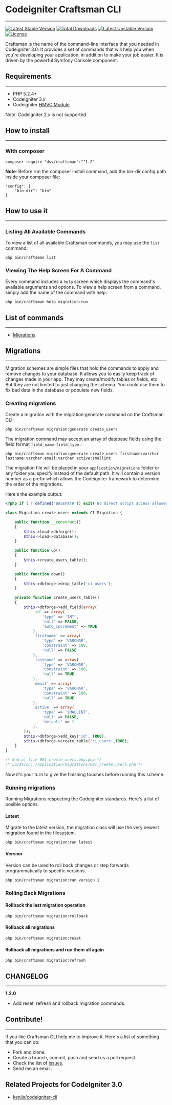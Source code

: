 # Codeigniter Craftsman CLI #
---

[![Latest Stable Version](https://poser.pugx.org/dsv/craftsman/v/stable)](https://packagist.org/packages/dsv/craftsman) [![Total Downloads](https://poser.pugx.org/dsv/craftsman/downloads)](https://packagist.org/packages/dsv/craftsman) [![Latest Unstable Version](https://poser.pugx.org/dsv/craftsman/v/unstable)](https://packagist.org/packages/dsv/craftsman) [![License](https://poser.pugx.org/dsv/craftsman/license)](https://packagist.org/packages/dsv/craftsman)

Craftsman is the name of the command-line interface that you needed in Codeigniter 3.0. It provides a set of commands that will help you when you're developing your application, in addition to make your job easier. It is driven by the powerful Symfony Console component.

## Requirements 
---

* PHP 5.2.4+
* CodeIgniter 3.x
* Codeigniter [HMVC Module](https://bitbucket.org/wiredesignz/codeigniter-modular-extensions-hmvc)

Note: Codeigniter 2.x is not supported.

## How to install
---

### With composer

```
composer require "dsv/craftsman":"^1.2"
```

**Note**: Before run the composer install command, add the bin-dir config path inside your composer file:

```
"config": {
    "bin-dir": "bin"
}	
```
## How to use it
---

### Listing All Available Commands

To view a list of all available Craftsman commands, you may use the ```list``` command:

```
php bin/craftsman list
```

### Viewing The Help Screen For A Command 

Every command includes a ```help``` screen which displays the command's available arguments and options. To view a help screen from a command, simply add the name of the command with help:

```
php bin/craftsman help migration:run
```

## List of commands
---
* [Migrations](#migrations)

## Migrations
---

Migration schemes are simple files that hold the commands to apply and remove changes to your database. It allows you to easily keep track of changes made in your app. They may create/modify tables or fields, etc. But they are not limited to just changing the schema. You could use them to fix bad data in the database or populate new fields.

### Creating migrations

Create a migration with the migration:generate command on the Craftsman CLI:

```
php bin/craftsman migration:generate create_users
```

The migration command may accept an array of database fields using the field format ```field_name:field_type``` :

```
php bin/craftsman migration:generate create_users firstname:varchar lastname:varchar email:varchar active:smallint
```

The migration file will be placed in your ```application/migrations``` folder or any folder you specify instead of the default path. It will contain a version number as a prefix which allows the Codeigniter framework to determine the order of the migrations.

Here's the example output:

```php
<?php if ( ! defined('BASEPATH')) exit('No direct script access allowed');

class Migration_create_users extends CI_Migration {

	public function __construct()
	{
		$this->load->dbforge();
		$this->load->database();
	}

	public function up() 
	{
		$this->create_users_table();
	}

	public function down() 
	{
		$this->dbforge->drop_table('ci_users');
	}

	private function create_users_table()
	{
		$this->dbforge->add_field(array(
			'id' => array(
				'type' => 'INT',
				'null' => FALSE,
				'auto_increment' => TRUE
			),
			'firstname' => array(
				'type' => 'VARCHAR',
				'constraint' => 100,
				'null' => FALSE
			),
			'lastname' => array(
				'type' => 'VARCHAR',
				'constraint' => 100,
				'null' => TRUE
			),
			'email' => array(
				'type' => 'VARCHAR',
				'constraint' => 100,
				'null' => TRUE
			),
			'active' => array(
				'type' => 'SMALLINT',
				'null' => FALSE,
				'default' => 1
			),
		));
		$this->dbforge->add_key('id', TRUE);
		$this->dbforge->create_table('ci_users',TRUE);		
	}
}

/* End of file 001_create_users.php.php */
/* Location: /application/migrations/001_create_users.php */
```

Now it's your turn to give the finishing touches before running this scheme.

### Running migrations
 
Running Migrations respecting the Codeigniter standards. Here's a list of posible options.
<!---
#### Current (Currently not working properly)

Whatever is set for ```$config['migration_version']``` in HMVC ```config/migration.php``` file.

```
php bin/craftsman migration:run current
```
-->
#### Latest

Migrate to the latest version, the migration class will use the very newest migration found in the filesystem.

```
php bin/craftsman migration:run latest
```

#### Version

Version can be used to roll back changes or step forwards programmatically to specific versions. 

```
php bin/craftsman migration:run version 1
```

### Rolling Back Migrations

#### Rollback the last migration operation

```
php bin/craftsman migration:rollback
```

#### Rollback all migrations

```
php bin/craftsman migration:reset
```

#### Rollback all migrations and run them all again

```
php bin/craftsman migration:refresh
```

## CHANGELOG
---

**1.2.0**

* Add reset, refresh and rollback migration commands.

## Contribute!
---

If you like Craftsman CLI help me to improve it. Here's a list of something that you can do:

* Fork and clone.
* Create a branch, commit, push and send us a pull request.
* Check the list of [issues](https://gitlab.com/david-sosa-valdes/craftsman/issues).
* Send me an email.

## Related Projects for CodeIgniter 3.0

* [kenjis/codeigniter-cli](https://github.com/kenjis/codeigniter-cli)